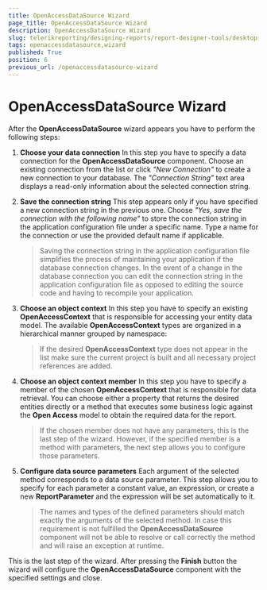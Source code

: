 ```yaml
---
title: OpenAccessDataSource Wizard
page_title: OpenAccessDataSource Wizard 
description: OpenAccessDataSource Wizard
slug: telerikreporting/designing-reports/report-designer-tools/desktop-designers/tools/data-source-wizards/openaccessdatasource-wizard
tags: openaccessdatasource,wizard
published: True
position: 6
previous_url: /openaccessdatasource-wizard
---
```


# OpenAccessDataSource Wizard

After the __OpenAccessDataSource__ wizard appears you have to perform the following steps: 

1. __Choose your data connection__ In this step you have to specify a data connection for the __OpenAccessDataSource__ component. Choose an existing connection from the list or click *"New Connection"* to create a new connection to your database. The *"Connection String"* text area displays a read-only information about the selected connection string. 

1. __Save the connection string__ This step appears only if you have specified a new connection string in the previous one. Choose *"Yes, save the connection with the following name"* to store the connection string in the application configuration file under a specific name. Type a name for the connection or use the provided default name if applicable. 

   >Saving the connection string in the application configuration file simplifies the process of maintaining your application if the database connection changes. In the event of a change in the database connection you can edit the connection string in the application configuration file as opposed to editing the source code and having to recompile your application. 

1. __Choose an object context__ In this step you have to specify an existing __OpenAccessContext__ that is responsible for accessing your entity data model. The available __OpenAccessContext__ types are organized in a hierarchical manner grouped by namespace: 

   >If the desired __OpenAccessContext__ type does not appear in the list make sure the current project is built and all necessary project references are added. 

1. __Choose an object context member__ In this step you have to specify a member of the chosen __OpenAccessContext__ that is responsible for data retrieval. You can choose either a property that returns the desired entities directly or a method that executes some business logic against the __Open Access__ model to obtain the required data for the report. 

   >If the chosen member does not have any parameters, this is the last step of the wizard. However, if the specified member is a method with parameters, the next step allows you to configure those parameters. 

1. __Configure data source parameters__ Each argument of the selected method corresponds to a data source parameter. This step allows you to specify for each parameter a constant value, an expression, or create a new __ReportParameter__ and the expression will be set automatically to it. 

   >The names and types of the defined parameters should match exactly the arguments of the selected method. In case this requirement is not fulfilled the  __OpenAccessDataSource__ component will not be able to resolve or call correctly the method and will raise an exception at runtime. 

This is the last step of the wizard. After pressing the __Finish__ button the wizard will configure the __OpenAccessDataSource__ component with the specified settings and close.
